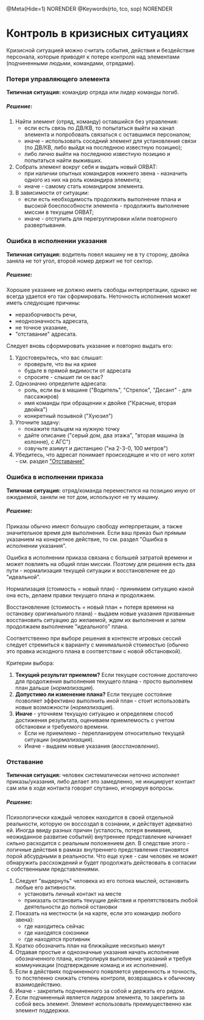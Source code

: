 @Meta(Hide=1) NORENDER
@Keywords(rto, tco, sop) NORENDER

# Контроль в кризисных ситуациях

Кризисной ситуацией можно считать события, действия и бездействие персонала, которые приводят к потере контроля над элементами (подчиненными людьми, командами, отрядами).

### Потеря управляющего элемента

**Типичная ситуация:** командир отряда или лидер команды погиб.

##### Решение:

1. Найти элемент (отряд, команду) оставшийся без управления:
    - если есть связь по ДВ/КВ, то попытаться выйти на канал элемента и попробовать связаться с оставшимся персоналом;
    - иначе - использовать соседний элемент для установления связи (по ДВ/КВ, либо выйдя на последнюю известную позицию);
    - либо лично выйти на последнюю известную позицию и попытаться найти выживших.
2. Собрать элемент вокруг себя и выдать новый ORBAT:
    - при наличии опытных командиров нижнего звена - назначить одного из них на роль командира элемента;
    - иначе - самому стать командиром элемента.
3. В зависимости от ситуации:
    - если есть необходимость продолжить выполнение плана и высокой боеспособности элемента - продолжить выполнение миссии в текущем ORBAT;
    - иначе - отступить для перегруппировки и/или повторного развертывания.


### Ошибка в исполнении указания

**Типичная ситуация:** водитель повел машину не в ту сторону, двойка заняла не тот угол, второй номер держит не тот сектор.

##### Решение:

Хорошее указание не должно иметь свободы интерпретации, однако не всегда удается его так сформировать. Неточность исполнения может иметь следующие причины:

- неразборчивость речи, 
- неоднозначность адресата,
- не точное указание, 
- "отставание" адресата.

Следует вновь сформировать указание и повторно выдать его:

1. Удостоверьтесь, что вас слышат: 
    - проверьте, что вы на крике
    - будьте в прямой видимости от адресата
    - спросите - слышит ли он вас?
2. Однозначно определите адресата:
    - роль, если вы в машине ("Водитель", "Стрелок", "Десант" - для пассажиров)
    - имя команды при обращении к двойке ("Красные, вторая двойка")
    - конкретный позывной ("Хуюзил") 
3. Уточните задачу: 
    - покажите пальцем на нужную точку
    - дайте описание ("серый дом, два этажа", "вторая машина (в колонне), с АГС")
    - озвучьте азимут и дистанцию ("на 2-3-0, 100 метров")
4. Убедитесь, что адресат понимает происходящее и что от него хотят - см. раздел ["Отставание"](#_7)

### Ошибка в исполнении приказа

**Типичная ситуация:** отряд/команда переместился на позицию иную от ожидаемой, заняли не тот дом, используют не ту машину.

##### Решение:

Приказы обычно имеют большую свободу интерпретации, а также значительное время для выполнения. Если ваш приказ был прямым указанием на конкретное действие, то см. раздел "Ошибка в исполнении указания".

Ошибка в исполнении приказа связана с большей затратой времени и может повлиять на общий план миссии. Поэтому для решения есть два пути - нормализация текущей ситуации и восстановление ее до "идеальной".

Нормализация (стоимость = новый план) - принимаем ситуацию какой она есть, делаем правки текущего плана и продолжаем.

Восстановление (стоимость = новый план + потеря времени на остановку оригинального плана) - выдаем новые указания призванные восстановить ситуацию до желаемой, ждем их выполнения и затем продолжаем выполнение "идеального" плана.

Соответственно при выборе решения в контексте игровых сессий следует стремиться к варианту с минимальной стоимостью (обычно это правка исходного плана в соответствии с новой обстановкой).

Критерии выбора:

1. **Текущий результат приемлем?** Если текущее состояние достаточно для продолжения выполнения текущего плана - просто выполняем план дальше (*нормализация*).
2. **Допустимо ли изменение плана?** Если текущее состояние позволяет эффективно выполнить иной план - стоит использовать новые возможности (*нормализация*).
3. **Иначе** - уточняем текущую ситуацию и определяем способ достижения результата, оцениваем приемлемость с учетом обстановки и требуемого времени. 
    - Если не приемлемо - перепланируем относительно текущей ситуации (*нормализация*). 
    - Иначе - выдаем новые указания (*восстановление*).

### Отставание

**Типичная ситуация:** человек систематически неточно исполняет приказы/указания, либо делает это замедленно, не инициирует контакт сам или в ходе контакта говорит спутанно, игнорируя вопросы.

##### Решение:

Психологически каждый человек находится в своей отдельной реальности, которую он воссоздал в сознании, и действует адекватно ей. Иногда ввиду разных причин (усталость, потеря внимания, неожиданное развитие событий) внутреннее представление начинает сильно расходится с реальным положением дел. В следствие этого - логичные действия в рамках внутреннего представления становятся порой абсурдными в реальности. Что еще хуже - сам человек не может обнаружить рассхождений и будет продолжать действовать в согласии с собственными представлениями.

1. Следует "выдернуть" человека из его потока мыслей, остановить любые его активности.
    - установить личный контакт на месте
    - приказать остановить текущие действия и препятствовать любой деятельности до полной остановки
2. Показать на местности (и на карте, если это командир любого звена):
    - где находитесь сейчас
    - где находятся союзники
    - где находятся противник
3. Кратко обозначить план на ближайшие несколько минут
4. Отдавая простые и однозначные указания начать исполнение обозначенного плана, контролируя выполнение указаний и требуя коммуникации (подтверждение команд и их исполнения).
5. Если в действиях подчиненного появляется уверенность и точность, то постепенно снижать степень контроля, возвращаясь к обычному взаимодействию.
6. Иначе - закрепить подчиненного за собой и держать его рядом.
7. Если подчиненный является лидером элемента, то закрепить за собой весь элемент. Элемент использовать преимущественно как элемент поддержки.